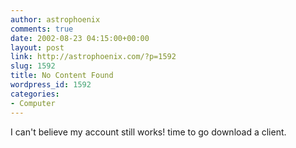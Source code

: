 ```yaml
---
author: astrophoenix
comments: true
date: 2002-08-23 04:15:00+00:00
layout: post
link: http://astrophoenix.com/?p=1592
slug: 1592
title: No Content Found
wordpress_id: 1592
categories:
- Computer
---
```


I can't believe my account still works! time to go download a client.
